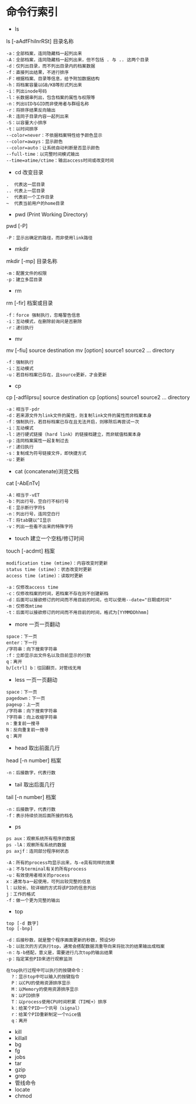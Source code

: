 # 命令行索引


* ls

ls [-aAdfFhilnrRSt] 目录名称

```
-a：全部档案，连同隐藏档一起列出来
-A：全部档案，连同隐藏档一起列出来，但不包括 . 与 .. 这两个目录
-d：仅列出目录，而不列出目录内的档案数据
-f：直接列出结果，不进行排序
-F：根据档案、目录等信息，给予附加数据结构
-h：将档案容量以GB/KB等形式列出来
-i：列出inode号码
-l：长数据串列出，包含档案的属性与权限等
-n：列出UID与GID而非使用者与群组名称
-r：将排序结果反向输出
-R：连同子目录内容一起列出来
-S：以容量大小排序
-t：以时间排序
--color=never：不依据档案特性给予颜色显示
--color=aways：显示颜色
--color=auto：让系统自动判断是否显示颜色
--full-time：以完整时间模式输出
--time=atime/ctime：输出access时间或改变时间
```

* cd 改变目录

```
.  代表这一层目录
.. 代表上一层目录
-  代表前一个工作目录
~  代表当前用户的home目录
```

* pwd (Print Working Directory)

pwd [-P]

```
-P：显示出确定的路径，而非使用link路径
```

* mkdir

mkdir [-mp] 目录名称
```
-m：配置文件的权限
-p：建立多层目录
```

* rm

rm [-fir] 档案或目录
```
-f：force 强制执行，忽略警告信息
-i：互动模式，在删除前询问是否删除
-r：递归执行
```

* mv

mv [-fiu] source destination
mv [option] source1 source2 ... directory
```
-f：强制执行
-i：互动模式
-u：若目标档案已存在，且source更新，才会更新
```

* cp

cp [-adfilprsu] source destination
cp [options] source1 source2 ... directory
```
-a：相当于-pdr
-d：若来源文件为link文件的属性，则复制link文件的属性而非档案本身
-f：强制执行，若目标档案已存在且无法开启，则移除后再尝试一次
-i：互动模式
-l：进行硬式链接（hard link）的链接档建立，而非赋值档案本身
-p：连同档案属性一起复制过去
-r：递归执行
-s：复制成为符号链接文件，即快捷方式
-u：更新
```

* cat (concatenate)浏览文档

cat [-AbEnTv]

```
-A：相当于-vET
-b：列出行号，空白行不标行号
-E：显示断行字符$
-n：列出行号，连同空白行
-T：将tab键以^I显示
-v：列出一些看不出来的特殊字符
```

* touch 建立一个空档/修订时间

touch [-acdmt] 档案
```
modification time (mtime)：内容改变时更新
status time (stime)：状态改变时更新
access time (atime)：读取时更新

-a：仅修改access time
-c：仅修改档案的时间，若档案不存在则不创建新档
-d：后面可以接欲修订的时间而不用目前的时间，也可以使用--date="日期或时间"
-m：仅修改mtime
-t：后面可以接欲修订的时间而不用目前的时间，格式为[YYMMDDhhmm]
```

* more 一页一页翻动

```
space：下一页
enter：下一行
/字符串：向下搜索字符串
:f：立即显示出文件名以及目前显示的行数
q：离开
b/[ctrl] b：往回翻页，对管线无用
```

* less 一页一页翻动

```
space：下一页
pagedown：下一页
pageup：上一页
/字符串：向下搜索字符串
?字符串：向上收缩字符串
n：重复前一搜寻
N：反向重复前一搜寻
q：离开
```

* head 取出前面几行

head [-n number] 档案
```
-n：后接数字，代表行数
```

* tail 取出后面几行

tail [-n number] 档案
```
-n：后接数字，代表行数
-f：表示持续侦测后面所接的档名
```

* ps

```
ps aux：观察系统所有程序的数据
ps -lA：观察所有系统的数据
ps axjf：连同部分程序树状态

-A：所有的process均显示出来，与-e具有同样的效果
-a：不与terminal有关的所有process
-u：有效使用者相关的process
x：通常与a一起使用，可列出较完整的信息
l：以较长、较详细的方式将该PID的信息列出
j：工作的格式
-f：做一个更为完整的输出
```

* top

```
top [-d 数字]
top [-bnp]

-d：后接秒数，就是整个程序画面更新的秒数，预设5秒
-b：以批次的方式执行top，通常会搭配数据流重导向来将批次的结果输出成档案
-n：与-b搭配，意义是，需要进行几次top的输出结果
-p：指定某些PID来进行观察监测

在top执行过程中可以执行的按键命令：
  ?：显示top中可以输入的按键指令
  P：以CPU的使用资源排序显示
  M：以Memory的使用资源排序显示
  N：以PID排序
  T：以process使用CPU时间积累（TIME+）排序
  k：给某个PID一个讯号（signal）
  r：给某个PID重新制定一个nice值
  q：离开
```

* kill
* killall
* bg
* fg
* jobs
* tar
* gzip
* grep
* 管线命令
* locate
* chmod




